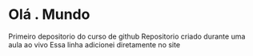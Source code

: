 # Olá . Mundo 
Primeiro depositorio do curso de github
Repositorio criado durante uma aula ao vivo
Essa linha adicionei diretamente no site 
